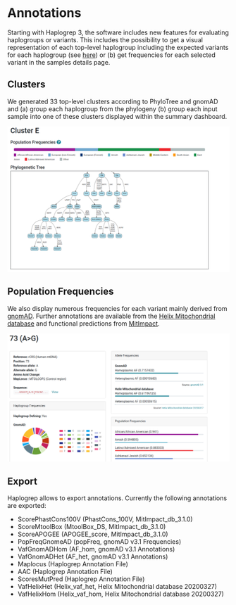 # Annotations
Starting with Haplogrep 3, the software includes new features for evaluating haplogroups or variants. This includes the possibility to get a visual representation of each top-level haplogroup including the expected variants for each haplogroup (see [here](https://haplogrep.i-med.ac.at/phylogenies)) or (b) get frequencies for each selected variant in the samples details page.

## Clusters
We generated 33 top-level clusters according to PhyloTree and gnomAD and (a) group each haplogroup from the phylogeny (b) group each input sample into one of these clusters displayed within the summary dashboard.

![](images/interface/phylogeny_clusters.png)


## Population Frequencies
 We also display numerous frequencies for each variant mainly derived from [gnomAD](https://gnomad.broadinstitute.org/). Further annotations are available from the [Helix Mitochondrial database](https://www.helix.com/pages/mitochondrial-variant-database) and functional predictions from [MitImpact](https://mitimpact.css-mendel.it/).

![](images/interface/variant_annotations.png)

## Export 
Haplogrep allows to export annotations. Currently the following annotations are exported: 

* ScorePhastCons100V (PhastCons_100V, MitImpact_db_3.1.0)
* ScoreMtoolBox (MtoolBox_DS, MitImpact_db_3.1.0)
* ScoreAPOGEE (APOGEE_score, MitImpact_db_3.1.0)
* PopFreqGnomeAD (popFreq, gnomAD v3.1 Frequencies)
* VafGnomADHom (AF_hom, gnomAD v3.1 Annotations)
* VafGnomADHet (AF_het, gnomAD v3.1 Annotations)
* Maplocus (Haplogrep Annotation File)
* AAC (Haplogrep Annotation File)
* ScoresMutPred (Haplogrep Annotation File)
* VafHelixHet (Helix_vaf_het, Helix Mitochondrial database 20200327)
* VafHelixHom (Helix_vaf_hom, Helix Mitochondrial database 20200327)